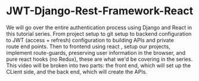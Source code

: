 # JWT-Django-Rest-Framework-React

We will go over the entire authentication process using Django and React in this tutorial series. From project setup to git setup to backend configuration to JWT (access + refresh) configuration to building APIs and private route end points. Then to frontend using react , setup our projects, implement route-guards, preserving user information in the browser, and pure react hooks (no Redux), these are what we'd be covering in the series. This video will be broken into two parts: the front end, which will set up the CLient side, and the back end, which will create the APIs.

